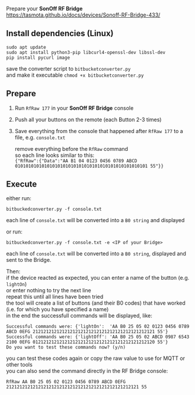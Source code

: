 Prepare your **SonOff RF Bridge** https://tasmota.github.io/docs/devices/Sonoff-RF-Bridge-433/

## Install dependencies (Linux)
```
sudo apt update
sudo apt install python3-pip libcurl4-openssl-dev libssl-dev
pip install pycurl image
```
save the converter script to `bitbucketconverter.py`  
and make it executable `chmod +x bitbucketconverter.py`

## Prepare
1. Run `RfRaw 177` in your **SonOff RF Bridge** console
2. Push all your buttons on the remote (each Button 2-3 times)
3. Save everything from the console that happened after `RfRaw 177` to a file, e.g. `console.txt`

   remove everything before the `RfRaw` command  
   so each line looks similar to this:  
   `{"RfRaw":{"Data":"AA B1 04 0123 0456 0789 ABCD 01010101010101010101010101010101010101010101010101 55"}}`  

## Execute
either run: 
```
bitbuckedconverter.py -f console.txt 
```
each line of `console.txt` will be converted into a `B0 string` and displayed

or run: 
```
bitbuckedconverter.py -f console.txt -e <IP of your Bridge>
```
each line of `console.txt` will be converted into a `B0 string`, displayed and sent to the Bridge.  

Then:  
if the device reacted as expected, you can enter a name of the button (e.g. `lightOn`)  
or enter nothing to try the next line  
repeat this until all lines have been tried  
the tool will create a list of buttons (and their B0 codes) that have worked (i.e. for which you have specified a name)  
in the end the successfull commands will be displayed, like:  
```
Successful commands were: {'lightOn':  'AA B0 25 05 02 0123 0456 0789 ABCD 0EFG 2121212121212121212121212121212121212121212121 55'}
Successful commands were: {'lightOff': 'AA B0 25 05 02 ABCD 0987 6543 2100 0EFG 0121212121212121212121212121212121212121212120 55'}
Do you want to test these commands now? (y/n)
```
you can test these codes again or copy the raw value to use for MQTT or other tools  
you can also send the command directly in the RF Bridge console:  
```
RfRaw AA B0 25 05 02 0123 0456 0789 ABCD 0EFG 21212121212121212121212121212121212121212121212121 55
```
